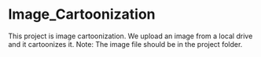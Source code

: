 # Image_Cartoonization
This project is image cartoonization. We upload an image from a local drive and it cartoonizes it. Note: The image file should be in the project folder.
